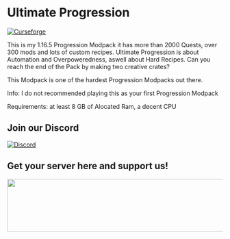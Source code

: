 # Ultimate Progression

[![Curseforge](http://cf.way2muchnoise.eu/full_ultimate-progression_downloads.svg)](https://www.curseforge.com/minecraft/modpacks/ultimate-progression)


This is my 1.16.5 Progression Modpack it has more than 2000 Quests, over 300 mods and lots of custom recipes. Ultimate Progression is about Automation and Overpoweredness, aswell about Hard Recipes. Can you reach the end of the Pack by making two creative crates?

This Modpack is one of the hardest Progression Modpacks out there.

Info: I do not recommended playing this as your first Progression Modpack

Requirements: at least 8 GB of  Alocated Ram, a decent CPU

## Join our Discord

[![Discord](https://discord.com/assets/e4923594e694a21542a489471ecffa50.svg)](https://discord.gg/g8vzcVSdMe)

## Get your server here and support us!

<a href="https://www.bisecthosting.com/ULTIMATEPROGRESS"><img src="https://www.bisecthosting.com/images/CF/Ultimate%20Progression/bh_up_promo.png" width="780" height="123" border="0"></a>
